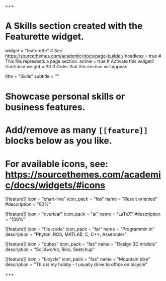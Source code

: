 +++
# A Skills section created with the Featurette widget.
widget = "featurette"  # See https://sourcethemes.com/academic/docs/page-builder/
headless = true  # This file represents a page section.
active = true  # Activate this widget? true/false
weight = 30  # Order that this section will appear.

title = "Skills"
subtitle = ""

# Showcase personal skills or business features.
# 
# Add/remove as many `[[feature]]` blocks below as you like.
# 
# For available icons, see: https://sourcethemes.com/academic/docs/widgets/#icons

[[feature]]
  icon = "chart-line"
  icon_pack = "fas"
  name = "Result oriented"
  #description = "90%"
  
[[feature]]
  icon = "overleaf"
  icon_pack = "ai"
  name = "LaTeX"
  #description = "100%"  
  
[[feature]]
  icon = "file-code"
  icon_pack = "far"
  name = "Programmin in"
  description = "Phyton, ROS, MATLAB, C, C++, Assembler"

[[feature]]
  icon = "cubes"
  icon_pack = "fas"
  name = "Design 3D models"
  description = "Solidworks, Rino, Sketchup"

[[feature]]
  icon = "bicycle"
  icon_pack = "fas"
  name = "Mountain bike"
  description = "This is my hobby - I usually drive to office on bicycle"

+++
